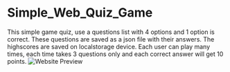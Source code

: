 # Simple_Web_Quiz_Game
This simple game quiz, use a questions list with 4 options and 1 option is correct. These questions are saved as a json file with their answers. The highscores are saved on localstorage device. Each user can play many times, each time takes 3 questions only and each correct answer will get 10 points.
![Website Preview](homepage.png)

